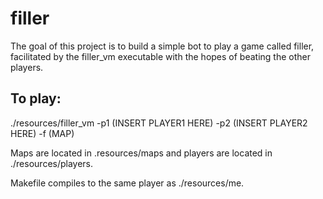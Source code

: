 # filler

The goal of this project is to build a simple bot to play a game called filler, facilitated by the filler_vm 
executable with the hopes of beating the other players.

## To play:

./resources/filler_vm -p1 (INSERT PLAYER1 HERE) -p2 (INSERT PLAYER2 HERE) -f (MAP)

Maps are located in .resources/maps and players are located in ./resources/players.

Makefile compiles to the same player as ./resources/me.
